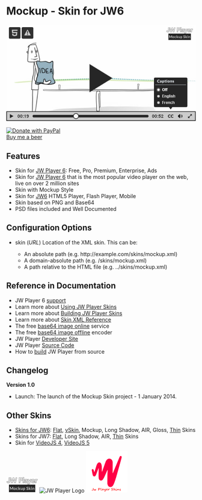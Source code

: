 # Mockup - Skin for JW6

<img src="https://github.com/mrwii/mockup-skin-for-jw6/blob/master/preview-mockup-skin.jpg" alt="Preview: Mockup - Skin for JW6" title="Preview: Mockup - Skin for JW6"/>

<a href="https://www.paypal.com/cgi-bin/webscr?cmd=_donations&business=XFCKSUFLUZMTS&lc=VN&item_name=Mr%2e%20Wii%20%20Studio&currency_code=USD&bn=PP%2dDonationsBF%3abtn_donate_LG%2egif%3aNonHosted" target="_blank"><img src="https://www.paypalobjects.com/en_US/i/btn/btn_donate_LG.gif" border="0" name="Donate with PayPal" alt="Donate with PayPal" title="Donate with PayPal" width="92" height="26"></a><br/><a href="https://www.paypal.com/cgi-bin/webscr?cmd=_donations&business=XFCKSUFLUZMTS&lc=VN&item_name=Mr%2e%20Wii%20%20Studio&currency_code=USD&bn=PP%2dDonationsBF%3abtn_donate_LG%2egif%3aNonHosted" target="_blank" title="Donate with PayPal">Buy me a beer</a>

<h2>Features</h2>
<ul>
  <li>Skin for <a href="https://support.jwplayer.com/customer/portal/topics/826390-jw6-only/articles" target="_blank">JW Player 6</a>: Free, Pro, Premium, Enterprise, Ads</li>
  <li>Skin for <a href="https://support.jwplayer.com/customer/portal/topics/826390-jw6-only/articles" target="_blank">JW Player 6</a> that is the most popular video player on the web, live on over 2 million sites</li>
  <li>Skin with Mockup Style</li>
  <li>Skin for <a href="https://support.jwplayer.com/customer/portal/topics/826390-jw6-only/articles" target="_blank">JW6</a> HTML5 Player, Flash Player, Mobile</li>
  <li>Skin based on PNG and Base64</li>
  <li>PSD files included and Well Documented</li>
</ul>

<h2>Configuration Options</h2><ul>
  <li>skin (<em>URL</em>) Location of the XML skin. This can be:</li>
  <ul>
    <li>An absolute path (e.g. http://example.com/skins/mockup.xml)</li>
    <li>A domain-absolute path (e.g. /skins/mockup.xml)</li>
    <li>A path relative to the HTML file (e.g. ../skins/mockup.xml)</li>
  </ul>
</ul>

<h2>Reference in Documentation</h2>
<ul>
  <li>JW Player 6 <a href="https://support.jwplayer.com/customer/en/portal/topics/826390-jw6-only/articles" target="_blank">support</a></li>
  <li>Learn more about <a href="https://support.jwplayer.com/customer/en/portal/articles/2051701-jw6-using-jw-player-skins" target="_blank">Using JW Player Skins</a></li>
  <li>Learn more about <a href="https://support.jwplayer.com/customer/en/portal/articles/2051702-jw6-building-jw-player-skins" target="_blank">Building JW Player Skins</a></li>
  <li>Learn more about <a href="https://support.jwplayer.com/customer/en/portal/articles/2051708-jw6-skin-xml-reference" target="_blank">Skin XML Reference</a></li>
  <li>The free <a href="http://www.askapache.com/online-tools/base64-image-converter/" target="_blank">base64 image online</a> service</li>
  <li>The free <a href="https://github.com/hollandben/base64-image-encoder" target="_blank">base64 image offline</a> encoder</li>
  <li>JW Player <a href="https://github.com/jwplayer/jwplayer" target="_blank">Developer Site</a></li>
  <li>JW Player <a href="https://github.com/jwplayer/jwplayer/releases" target="_blank">Source Code</a></li>
  <li>How to <a href="https://github.com/jwplayer/jwplayer/blob/master/README.md" target="_blank">build</a> JW Player from source</li>
</ul>

<h2>Changelog</h2>
<strong>Version 1.0</strong>
<ul>
  <li>Launch: The launch of the Mockup Skin project - 1 January 2014.</li>
</ul>

<h2>Other Skins</h2>
<ul>
  <li><a href="http://codecanyon.net/user/facetheme/portfolio?ref=FaceTheme" target="_blank">Skins for JW6</a>: <a href="http://codecanyon.net/item/flat-skin-for-jw6/14395880?ref=FaceTheme" target="_blank">Flat</a>, <a href="http://codecanyon.net/item/vskin-for-jw6/14584027?ref=FaceTheme" target="_blank">vSkin</a>, Mockup, Long Shadow, AIR, Gloss, <a href="http://codecanyon.net/item/thin-skin-for-jw6/14429939?ref=FaceTheme" target="_blank">Thin</a> Skins</li>
  <li>Skins for JW7: <a href="http://codecanyon.net/item/flat-skin-retina-for-jw7/12752001?ref=FaceTheme" target="_blank">Flat</a>, Long Shadow, AIR, <a href="http://codecanyon.net/item/thin-skin-retina-for-jw7/13834750?ref=FaceTheme" target="_blank">Thin</a> Skins</li>
  <li>Skin for <a href="http://codecanyon.net/item/flat-skin-retina-for-videojs-4/12996945?ref=FaceTheme" target="_blank">VideoJS 4</a>, <a href="http://codecanyon.net/item/flat-skin-retina-for-videojs-5/14291168?ref=FaceTheme" target="_blank">VideoJS 5</a></li>
</ul>

<img height="41px" src="https://github.com/mrwii/mockup-skin-for-jw6/blob/master/logo_mockup.png" alt="Logo Mockup skin" title="Logo Mockup skin"/>  <img height="60px" src="http://www.jwplayer.com/wp-content/uploads/JWP-GitHub-Banner-1.png" alt="JW Player Logo" title="JW Player Logo"/>  <img height="110px" src="https://github.com/mrwii/mockup-skin-for-jw6/blob/master/jwplayer-skins.png" alt="JW Player Skins" title="JW Player Skins"/>
